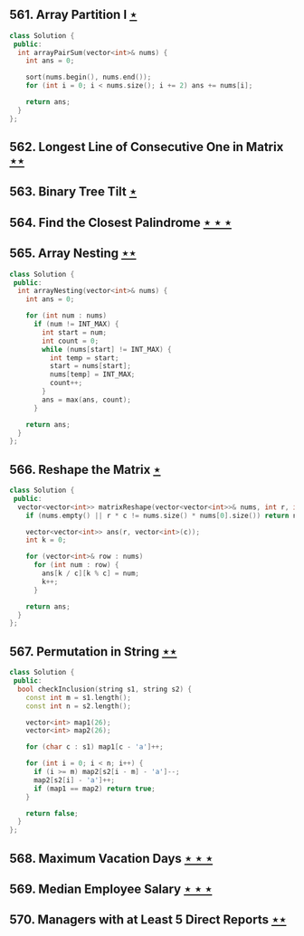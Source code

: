 ## 561. Array Partition I [$\star$](https://leetcode.com/problems/array-partition-i)

```cpp
class Solution {
 public:
  int arrayPairSum(vector<int>& nums) {
    int ans = 0;

    sort(nums.begin(), nums.end());
    for (int i = 0; i < nums.size(); i += 2) ans += nums[i];

    return ans;
  }
};
```

## 562. Longest Line of Consecutive One in Matrix [$\star\star$](https://leetcode.com/problems/longest-line-of-consecutive-one-in-matrix)

## 563. Binary Tree Tilt [$\star$](https://leetcode.com/problems/binary-tree-tilt)

## 564. Find the Closest Palindrome [$\star\star\star$](https://leetcode.com/problems/find-the-closest-palindrome)

## 565. Array Nesting [$\star\star$](https://leetcode.com/problems/array-nesting)

```cpp
class Solution {
 public:
  int arrayNesting(vector<int>& nums) {
    int ans = 0;

    for (int num : nums)
      if (num != INT_MAX) {
        int start = num;
        int count = 0;
        while (nums[start] != INT_MAX) {
          int temp = start;
          start = nums[start];
          nums[temp] = INT_MAX;
          count++;
        }
        ans = max(ans, count);
      }

    return ans;
  }
};
```

## 566. Reshape the Matrix [$\star$](https://leetcode.com/problems/reshape-the-matrix)

```cpp
class Solution {
 public:
  vector<vector<int>> matrixReshape(vector<vector<int>>& nums, int r, int c) {
    if (nums.empty() || r * c != nums.size() * nums[0].size()) return nums;

    vector<vector<int>> ans(r, vector<int>(c));
    int k = 0;

    for (vector<int>& row : nums)
      for (int num : row) {
        ans[k / c][k % c] = num;
        k++;
      }

    return ans;
  }
};
```

## 567. Permutation in String [$\star\star$](https://leetcode.com/problems/permutation-in-string)

```cpp
class Solution {
 public:
  bool checkInclusion(string s1, string s2) {
    const int m = s1.length();
    const int n = s2.length();

    vector<int> map1(26);
    vector<int> map2(26);

    for (char c : s1) map1[c - 'a']++;

    for (int i = 0; i < n; i++) {
      if (i >= m) map2[s2[i - m] - 'a']--;
      map2[s2[i] - 'a']++;
      if (map1 == map2) return true;
    }

    return false;
  }
};
```

## 568. Maximum Vacation Days [$\star\star\star$](https://leetcode.com/problems/maximum-vacation-days)

## 569. Median Employee Salary [$\star\star\star$](https://leetcode.com/problems/median-employee-salary)

## 570. Managers with at Least 5 Direct Reports [$\star\star$](https://leetcode.com/problems/managers-with-at-least-5-direct-reports)
